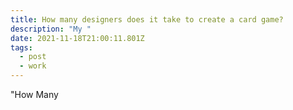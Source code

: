 ```yaml
---
title: How many designers does it take to create a card game?
description: "My "
date: 2021-11-18T21:00:11.801Z
tags:
  - post
  - work
---
```

"How Many
